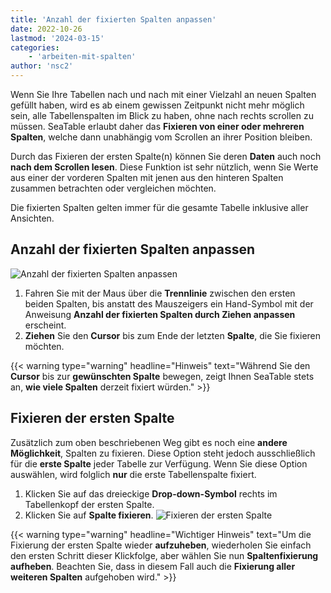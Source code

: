 ```yaml
---
title: 'Anzahl der fixierten Spalten anpassen'
date: 2022-10-26
lastmod: '2024-03-15'
categories:
    - 'arbeiten-mit-spalten'
author: 'nsc2'
---
```


Wenn Sie Ihre Tabellen nach und nach mit einer Vielzahl an neuen Spalten gefüllt haben, wird es ab einem gewissen Zeitpunkt nicht mehr möglich sein, alle Tabellenspalten im Blick zu haben, ohne nach rechts scrollen zu müssen. SeaTable erlaubt daher das **Fixieren von einer oder mehreren Spalten**, welche dann unabhängig vom Scrollen an ihrer Position bleiben.

Durch das Fixieren der ersten Spalte(n) können Sie deren **Daten** auch noch **nach dem Scrollen lesen**. Diese Funktion ist sehr nützlich, wenn Sie Werte aus einer der vorderen Spalten mit jenen aus den hinteren Spalten zusammen betrachten oder vergleichen möchten.

Die fixierten Spalten gelten immer für die gesamte Tabelle inklusive aller Ansichten.

## Anzahl der fixierten Spalten anpassen

![Anzahl der fixierten Spalten anpassen](https://seatable.io/wp-content/uploads/2022/10/adjust-the-number-of-frozen-columns.gif)

1. Fahren Sie mit der Maus über die **Trennlinie** zwischen den ersten beiden Spalten, bis anstatt des Mauszeigers ein Hand-Symbol mit der Anweisung **Anzahl der fixierten Spalten durch Ziehen anpassen** erscheint.
2. **Ziehen** Sie den **Cursor** bis zum Ende der letzten **Spalte**, die Sie fixieren möchten.

{{< warning type="warning" headline="Hinweis" text="Während Sie den **Cursor** bis zur **gewünschten Spalte** bewegen, zeigt Ihnen SeaTable stets an, **wie viele Spalten** derzeit fixiert würden." >}}

## Fixieren der ersten Spalte

Zusätzlich zum oben beschriebenen Weg gibt es noch eine **andere Möglichkeit**, Spalten zu fixieren. Diese Option steht jedoch ausschließlich für die **erste Spalte** jeder Tabelle zur Verfügung. Wenn Sie diese Option auswählen, wird folglich **nur** die erste Tabellenspalte fixiert.

1. Klicken Sie auf das dreieckige **Drop-down-Symbol** rechts im Tabellenkopf der ersten Spalte.
2. Klicken Sie auf **Spalte fixieren**.
   ![Fixieren der ersten Spalte](https://seatable.io/wp-content/uploads/2022/10/freeze-the-first-column.gif)

{{< warning type="warning" headline="Wichtiger Hinweis" text="Um die Fixierung der ersten Spalte wieder **aufzuheben**, wiederholen Sie einfach den ersten Schritt dieser Klickfolge, aber wählen Sie nun **Spaltenfixierung aufheben**. Beachten Sie, dass in diesem Fall auch die **Fixierung aller weiteren Spalten** aufgehoben wird." >}}
